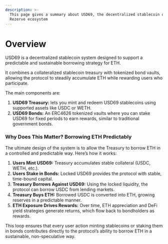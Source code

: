 ```yaml
---
description: >-
  This page gives a summary about USD69, the decentralized stablecoin of the
  Rezerve ecosystem
---
```


# Overview

USD69 is a decentralized stablecoin system designed to support a predictable and sustainable borrowing strategy for ETH.&#x20;

It combines a collateralized stablecoin treasury with tokenized bond vaults, allowing the protocol to steadily accumulate ETH while rewarding users who participate.

The main components are:

1. **USD69 Treasury:** lets you mint and redeem USD69 stablecoins using supported assets like USDC or WETH.
2. **USD69 Bonds:** An ERC4626 tokenized vaults where you can stake USD69 for fixed periods to earn rewards, similar to traditional government bonds.

### Why Does This Matter? Borrowing ETH Predictably

The ultimate design of the system is to allow the Treasury to borrow ETH in a controlled and predictable way. Here’s how it works:

1. **Users Mint USD69:**  Treasury accumulates stable collateral (USDC, WETH, etc.).
2. **Users Stake in Bonds:** Locked USD69 provides the protocol with stable, time-bound capital.
3. **Treasury Borrows Against USD69:** Using the locked liquidity, the protocol can borrow USDC from lending markets.
4. **Treasury Buys ETH:** Borrowed USDC is converted into ETH, growing reserves in a predictable manner.
5. **ETH Exposure Drives Rewards:** Over time, ETH appreciation and DeFi yield strategies generate returns, which flow back to bondholders as rewards.

This loop ensures that every user action minting stablecoins or staking them in bonds contributes directly to the protocol’s ability to borrow ETH in a sustainable, non-speculative way.
